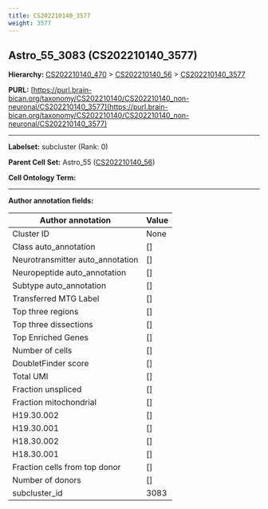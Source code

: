 ```yaml
---
title: CS202210140_3577
weight: 3577
---
```

## Astro_55_3083 (CS202210140_3577)
<b>Hierarchy: </b>
[CS202210140_470](../CS202210140_470) >
[CS202210140_56](../CS202210140_56) >
[CS202210140_3577](../CS202210140_3577)

**PURL:** [https://purl.brain-bican.org/taxonomy/CS202210140/CS202210140_non-neuronal/CS202210140_3577](https://purl.brain-bican.org/taxonomy/CS202210140/CS202210140_non-neuronal/CS202210140_3577)

---


**Labelset:** subcluster (Rank: 0)

**Parent Cell Set:** Astro_55 ([CS202210140_56](../CS202210140_56))



**Cell Ontology Term:** 

[MARKER GENES.]: #


---

[TRANSFERRED ANNOTATIONS.]: #


[AUTHOR ANNOTATION FIELDS.]: #


**Author annotation fields:**

| Author annotation | Value |
|-------------------|-------|
|Cluster ID|None|
|Class auto_annotation|[]|
|Neurotransmitter auto_annotation|[]|
|Neuropeptide auto_annotation|[]|
|Subtype auto_annotation|[]|
|Transferred MTG Label|[]|
|Top three regions|[]|
|Top three dissections|[]|
|Top Enriched Genes|[]|
|Number of cells|[]|
|DoubletFinder score|[]|
|Total UMI|[]|
|Fraction unspliced|[]|
|Fraction mitochondrial|[]|
|H19.30.002|[]|
|H19.30.001|[]|
|H18.30.002|[]|
|H18.30.001|[]|
|Fraction cells from top donor|[]|
|Number of donors|[]|
|subcluster_id|3083|
